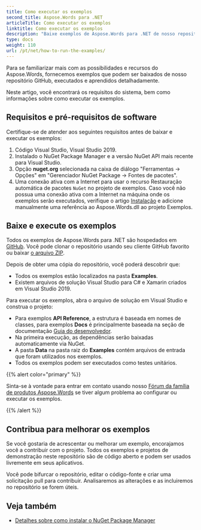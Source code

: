 ```yaml
---
title: Como executar os exemplos
second_title: Aspose.Words para .NET
articleTitle: Como executar os exemplos
linktitle: Como executar os exemplos
description: "Baixe exemplos de Aspose.Words para .NET de nosso repositório GitHub e aprenda como executá-los para se familiarizar mais com as possibilidades e recursos do Aspose.Words usando C#."
type: docs
weight: 110
url: /pt/net/how-to-run-the-examples/
---
```


Para se familiarizar mais com as possibilidades e recursos do Aspose.Words, fornecemos exemplos que podem ser baixados de nosso repositório GitHub, executados e aprendidos detalhadamente.

Neste artigo, você encontrará os requisitos do sistema, bem como informações sobre como executar os exemplos.

## Requisitos e pré-requisitos de software

Certifique-se de atender aos seguintes requisitos antes de baixar e executar os exemplos:

1. Código Visual Studio, Visual Studio 2019.
2. Instalado o NuGet Package Manager e a versão NuGet API mais recente para Visual Studio.
3. Opção **nuget.org** selecionada na caixa de diálogo "Ferramentas → Opções" em "Gerenciador NuGet Package → Fontes de pacotes".
4. Uma conexão ativa com a Internet para usar o recurso Restauração automática de pacotes `NuGet` no projeto de exemplos. Caso você não possua uma conexão ativa com a Internet na máquina onde os exemplos serão executados, verifique o artigo [Instalação](/words/pt/net/installation/) e adicione manualmente uma referência ao Aspose.Words.dll ao projeto Exemplos.

## Baixe e execute os exemplos

Todos os exemplos de Aspose.Words para .NET são hospedados em [GitHub](https://github.com/aspose-words/Aspose.Words-for-.NET). Você pode clonar o repositório usando seu cliente GitHub favorito ou baixar [o arquivo ZIP](https://github.com/aspose-words/Aspose.Words-for-.NET/archive/master.zip).

Depois de obter uma cópia do repositório, você poderá descobrir que:

- Todos os exemplos estão localizados na pasta **Examples**.
- Existem arquivos de solução Visual Studio para C# e Xamarin criados em Visual Studio 2019.

Para executar os exemplos, abra o arquivo de solução em Visual Studio e construa o projeto:

- Para exemplos **API Reference**, a estrutura é baseada em nomes de classes, para exemplos **Docs** é principalmente baseada na seção de documentação [Guia do desenvolvedor](/words/pt/net/developer-guide/).
- Na primeira execução, as dependências serão baixadas automaticamente via NuGet.
- A pasta **Data** na pasta raiz do **Examples** contém arquivos de entrada que foram utilizados nos exemplos.
- Todos os exemplos podem ser executados como testes unitários.

{{% alert color="primary" %}}

Sinta-se à vontade para entrar em contato usando nosso [Fórum da família de produtos Aspose.Words](https://forum.aspose.com/c/words/8) se tiver algum problema ao configurar ou executar os exemplos.

{{% /alert %}}

## Contribua para melhorar os exemplos

Se você gostaria de acrescentar ou melhorar um exemplo, encorajamos você a contribuir com o projeto. Todos os exemplos e projetos de demonstração neste repositório são de código aberto e podem ser usados livremente em seus aplicativos.

Você pode bifurcar o repositório, editar o código-fonte e criar uma solicitação pull para contribuir. Analisaremos as alterações e as incluiremos no repositório se forem úteis.

## Veja também

- [Detalhes sobre como instalar o NuGet Package Manager](https://docs.microsoft.com/nuget/guides/install-nuget)
